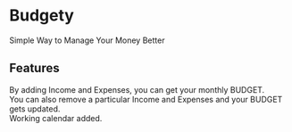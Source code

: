 # Budgety
Simple Way to Manage Your Money Better
## Features
By adding Income and Expenses, you can get your monthly BUDGET.<br>
You can also remove a particular Income and Expenses and your BUDGET gets updated.<br>
Working calendar added.
